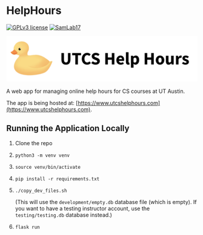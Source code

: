 # HelpHours

[![GPLv3 license](https://img.shields.io/badge/License-GPLv3-blue.svg)](http://perso.crans.org/besson/LICENSE.html)
[![SamLab17](https://circleci.com/gh/SamLab17/HelpHours.svg?style=shield)](https://github.com/SamLab17/HelpHours)

![repo banner](.github/banner.png)

A web app for managing online help hours for CS courses at UT Austin.

The app is being hosted at: [https://www.utcshelphours.com](https://www.utcshelphours.com).

## Running the Application Locally

1. Clone the repo
2. `python3 -m venv venv`
3. `source venv/bin/activate`
4. `pip install -r requirements.txt`
5. `./copy_dev_files.sh`
   
   (This will use the `development/empty.db` database file (which is empty). If you want to have
   a testing instructor account, use the `testing/testing.db` database instead.)
6. `flask run`
